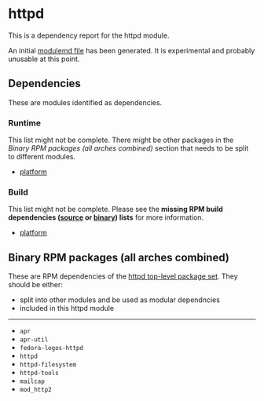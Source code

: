 # httpd
This is a dependency report for the httpd module.

An initial [modulemd file](httpd.yaml) has been generated. It is experimental and probably unusable at this point.
## Dependencies
These are modules identified as dependencies.
### Runtime
This list might not be complete. There might be other packages in the *Binary RPM packages (all arches combined)* section that needs to be split to different modules.
* [platform](../platform)
### Build
This list might not be complete.
Please see the **missing RPM build dependencies ([source](all/missing-buildtime-source-packages-short.txt) or [binary](all/missing-buildtime-binary-packages-short.txt)) lists** for more information.
* [platform](../platform)
## Binary RPM packages (all arches combined)
These are RPM dependencies of the [httpd top-level package set](httpd.csv). They should be either:
* split into other modules and be used as modular dependncies
* included in this httpd module
------
* `apr`
* `apr-util`
* `fedora-logos-httpd`
* `httpd`
* `httpd-filesystem`
* `httpd-tools`
* `mailcap`
* `mod_http2`
